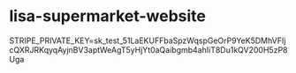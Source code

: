 # lisa-supermarket-website

STRIPE_PRIVATE_KEY=sk_test_51LaEKUFFbaSpzWqspGeOrP9YeK5DMhVFIjcQXRJRKqyqAyjnBV3aptWeAgT5yHjYt0aQaibgmb4ahIiT8Du1kQV200H5zP8Uga